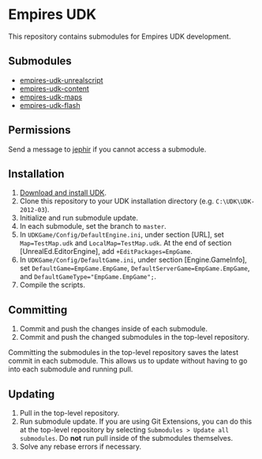 # Empires UDK

This repository contains submodules for Empires UDK development.

## Submodules

* [empires-udk-unrealscript](https://bitbucket.org/jephir/empires-udk-unrealscript)
* [empires-udk-content](https://bitbucket.org/jephir/empires-udk-content)
* [empires-udk-maps](https://bitbucket.org/jephir/empires-udk-maps)
* [empires-udk-flash](https://bitbucket.org/jephir/empires-udk-flash)

## Permissions

Send a message to [jephir](https://bitbucket.org/account/notifications/send/?receiver=jephir) if you cannot access a submodule.

## Installation

1. [Download and install UDK](http://udk.com/download).
2. Clone this repository to your UDK installation directory (e.g. `C:\UDK\UDK-2012-03`).
3. Initialize and run submodule update.
4. In each submodule, set the branch to `master`.
5. In `UDKGame/Config/DefaultEngine.ini`, under section [URL], set `Map=TestMap.udk` and `LocalMap=TestMap.udk`. At the end of section [UnrealEd.EditorEngine], add `+EditPackages=EmpGame`. 
7. In `UDKGame/Config/DefaultGame.ini`, under section [Engine.GameInfo], set `DefaultGame=EmpGame.EmpGame`, `DefaultServerGame=EmpGame.EmpGame`, and `DefaultGameType="EmpGame.EmpGame";`.
8. Compile the scripts.

## Committing

1. Commit and push the changes inside of each submodule.
2. Commit and push the changed submodules in the top-level repository.

Committing the submodules in the top-level repository saves the latest commit in each submodule. This allows us to update without having to go into each submodule and running pull.

## Updating

1. Pull in the top-level repository.
2. Run submodule update. If you are using Git Extensions, you can do this at the top-level repository by selecting `Submodules > Update all submodules`. Do **not** run pull inside of the submodules themselves.
3. Solve any rebase errors if necessary.